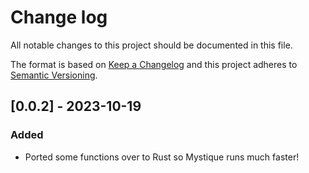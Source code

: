 # Change log

All notable changes to this project should be documented in this file.

The format is based on [Keep a Changelog](https://keepachangelog.com/)
and this project adheres to [Semantic Versioning](https://semver.org/).

## [0.0.2] - 2023-10-19

### Added

- Ported some functions over to Rust so Mystique runs much faster!
